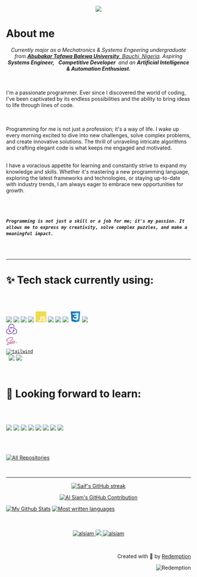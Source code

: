 
<p align="center">
  <a href="https://github.com/Redemption/readme-typing-svg"><img src="https://readme-typing-svg.herokuapp.com?lines=Website+Developer;Mobile+App+Developer;Creative+Thinker;Smart+Researcher;Goal+Getter;Agile+Learner&center=true&width=500&height=50"></a>
</p>

<!-- About Section -->
# About me
 
<p align="center">
  <em>
    Currently major as a Mechatronics & Systems Engeering undergraduate from <a href="https://www.atbu.edu.ng/" target="_blank"> <b>Abubakar Tafawa Balewa University</b>, Bauchi, Nigeria</a>. Aspiring <b>Systems Engineer, </b>&nbsp; <b>Competitive Developer</b>&nbsp; and an <b> Artificial Intelligence & Automation Enthusiast.</b>
  </em>
  
<br /><br />
I'm a passionate programmer. Ever since I discovered the world of coding, I've been captivated by its endless possibilities and the ability to bring ideas to life through lines of code.  
  
<br /><br />
Programming for me is not just a profession; it's a way of life. I wake up every morning excited to dive into new challenges, solve complex problems, and create innovative solutions. The thrill of unraveling intricate algorithms and crafting elegant code is what keeps me engaged and motivated.
    
  <br />
I have a voracious appetite for learning and constantly strive to expand my knowledge and skills. Whether it's mastering a new programming language, exploring the latest frameworks and technologies, or staying up-to-date with industry trends, I am always eager to embrace new opportunities for growth.

  <br /><br />  
  <b><i>```Programming is not just a skill or a job for me; it's my passion. It allows me to express my creativity, solve complex puzzles, and make a meaningful impact.```</i></b>
</p>

<br/>
<br/>

---
 # ✨ Tech stack currently using:
   <br />
   <br />
  
<code><a href="https://nodejs.org/en/" target="_blank"><img height="30" src="https://www.vectorlogo.zone/logos/nodejs/nodejs-icon.svg"></a></code>
<code><a href="https://firebase.google.com/" target="_blank"><img height="30" src="https://www.vectorlogo.zone/logos/firebase/firebase-icon.svg"></a></code>
<code><a href="https://mongodb.com/" target="_blank"><img height="30" src="https://www.vectorlogo.zone/logos/mongodb/mongodb-icon.svg"></a></code>
<code><a href="https://git-scm.com/" target="_blank"><img height="30" src="https://www.vectorlogo.zone/logos/git-scm/git-scm-icon.svg"></a></code>
<code><a href="https://www.javascript.com/" target="_blank"><img height="30" src="https://raw.githubusercontent.com/devicons/devicon/master/icons/javascript/javascript-plain.svg"></a></code>
<code><a href="https://reactjs.org/" target="_blank"><img height="30" src="https://www.vectorlogo.zone/logos/reactjs/reactjs-icon.svg"></a></code>
<code><a href="https://nextjs.org/" target="_blank"><img height="30" src="https://upload.wikimedia.org/wikipedia/commons/thumb/1/10/Cib-next-js_%28CoreUI_Icons_v1.0.0%29.svg/120px-Cib-next-js_%28CoreUI_Icons_v1.0.0%29.svg.png"></a></code>
<code><a href="https://www.w3schools.com/html/" target="_blank"><img height="30" src="https://www.vectorlogo.zone/logos/w3_html5/w3_html5-icon.svg"></a></code>
<code><a href="https://www.w3schools.com/css/" target="_blank"><img height="30" src="https://raw.githubusercontent.com/devicons/devicon/master/icons/css3/css3-original.svg"></a></code>
<code><a href="https://flutter.dev/" target="_blank"><img height="30" src="https://www.vectorlogo.zone/logos/flutterio/flutterio-icon.svg"></a></code>
<code><a href="https://redux.js.org" target="_blank"> <img src="https://raw.githubusercontent.com/devicons/devicon/master/icons/redux/redux-original.svg" alt="redux" height="30"></a></code>
<code><a href="https://sass-lang.com" target="_blank"> <img src="https://raw.githubusercontent.com/devicons/devicon/master/icons/sass/sass-original.svg" alt="sass"  height="30"></a></code>
 <code> <a href="https://tailwindcss.com/" target="_blank"> <img src="https://www.vectorlogo.zone/logos/tailwindcss/tailwindcss-icon.svg" alt="tailwind" height="30"/> </a> </code>
<code><a href="https://www.json.org/" target="_blank"><img height="30" src="https://www.vectorlogo.zone/logos/json/json-icon.svg"></a></code>
<code><a href="https://colab.research.google.com/" target="_blank"><img height="30" src="https://colab.research.google.com/img/colab_favicon_256px.png"></a></code>

<br>


# 🌱 Looking forward to learn:
   
   <br/>
   <br/>
   
<code><a href="https://www.python.org/" target="_blank"><img height="30" src="https://www.vectorlogo.zone/logos/python/python-icon.svg"></a></code>
<code><a href="https://cloud.google.com/" target="_blank"><img height="30" src="https://www.vectorlogo.zone/logos/google_cloud/google_cloud-icon.svg"></a></code>
<code><a href="https://analytics.google.com/" target="_blank"><img height="30" src="https://www.vectorlogo.zone/logos/google_analytics/google_analytics-icon.svg"></a></code>
<code><a href="https://www.tensorflow.org/" target="_blank"><img height="30" src="https://www.vectorlogo.zone/logos/tensorflow/tensorflow-icon.svg"></a></code>
<code><a href="https://azure.microsoft.com/en-us/" target="_blank"><img height="30" src="https://www.vectorlogo.zone/logos/microsoft_azure/microsoft_azure-icon.svg"></a></code>
<code><a href="https://opencv.org/" target="_blank"><img height="30" src="https://www.vectorlogo.zone/logos/opencv/opencv-icon.svg"></a></code>
<code><a href="https://pytorch.org/" target="_blank"><img height="30" src="https://www.vectorlogo.zone/logos/pytorch/pytorch-icon.svg"></a></code>
<code><a href="https://aws.amazon.com/" target="_blank"><img height="30" src="https://www.vectorlogo.zone/logos/amazon_aws/amazon_aws-icon.svg"></a></code>

<br />
<br />

<p align="left">
  <a href="https://github.com/Jrcity?tab=repositories" target="_blank"><img alt="All Repositories" title="All Repositories" src="https://img.shields.io/badge/-All%20Repos-2962FF?style=for-the-badge&logo=koding&logoColor=white"/></a>
</p>

<br/>
<hr/>

<p align="center">
  <a href="https://github.com/Jrcity">
    <img src="https://github-readme-streak-stats.herokuapp.com/?user=alsiam&theme=radical&border=7F3FBF&background=0D1117" alt="Saif's GitHub streak"/>
  </a>
</p>

<p align="center">
  <a href="https://github.com/Jrcity">
    <img src="https://github-profile-summary-cards.vercel.app/api/cards/profile-details?username=Jrcity&theme=radical" alt="Al Siam's GitHub Contribution"/>
  </a>
</p>

<a> 
    <a href="https://github.com/Jrcity"><img alt="My Github Stats" src="https://denvercoder1-github-readme-stats.vercel.app/api?username=Jrcity&show_icons=true&count_private=true&theme=react&border_color=7F3FBF&bg_color=0D1117&title_color=F85D7F&icon_color=F8D866" height="192px" width="49.5%"/></a>
  <a href="https://github.com/Jrcity"><img alt="Most written languages" src="https://denvercoder1-github-readme-stats.vercel.app/api/top-langs/?username=Jrcity&langs_count=8&layout=compact&theme=react&border_color=7F3FBF&bg_color=0D1117&title_color=F85D7F&icon_color=F8D866" height="192px" width="49.5%"/></a>
  <br/>
</a>

<br />
<br />

<p align="center">
 <a href="https://linkedin.com/in/devredemption" target="_blank">
  <img src="https://img.shields.io/badge/LinkedIn-0077B5?style=for-the-badge&logo=linkedin&logoColor=white" alt="alsiam"/>
 </a>
 
 <a href="https://twitter.com/devredemption" target="_blank">
  <img src="https://img.shields.io/badge/Twitter-1DA1F2?style=for-the-badge&logo=twitter&logoColor=white" />
 </a>
 <a href="https://instagram.com/devredemption" target="_blank">
  <img src="https://img.shields.io/badge/Instagram-fe4164?style=for-the-badge&logo=instagram&logoColor=white" alt="alsiam" />
 </a> 
</p>
<br />
  
<p align="right" > Created with 🖤 by <a href="https://github.com/Jrcity">Redemption</a></p>
<p align="right" > <img src="https://komarev.com/ghpvc/?username=Redemption&label=Profile%20views&color=0e75b6&style=flat" alt="Redemption" /> </p>
